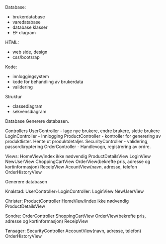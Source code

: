 Database:
-	brukerdatabase
-	varedatabase
-	database klasser
-	EF diagram

HTML:
-	web side, design
-	css/bootsrap

Kode:
-	innloggingsystem
-	kode for behandling av brukerdata
-	validering

Struktur
-	classediagram
-	sekvensdiagram


Database
Generere databasen. 

Controllers
UserController -  lage nye brukere, endre brukere, slette brukere
LoginController - Innlogging
ProductController - kontroller for generering av produktlister. Hente ut produktdetaljer. 
SecurityController - validering, passordkryptering
OrderController - Handlevogn, registrering av ordre.

Views:
HomeView/index
<Et view for hver kaffekategori>ikke nødvendig
ProductDetailsView
LoginView
NewUserView
ChoppingCartView
OrderView(bekrefte pris, adresse og kortinformasjon)
ReceipView
AcountView(navn, adresse, telefon
OrderHistoryView






Generere databasen

Knalstad:
UserController+LoginController:
LoginView
NewUserView

Christer:
ProductController
HomeView/index
<Et view for hver kaffekategori>ikke nødvendig
ProductDetailsView

Sondre:
OrderController
ShoppingCartView
OrderView(bekrefte pris, adresse og kortinformasjon)
ReceipView

Tønsager:
SecurityController
AccountView(navn, adresse, telefon)
OrderHistoryView

